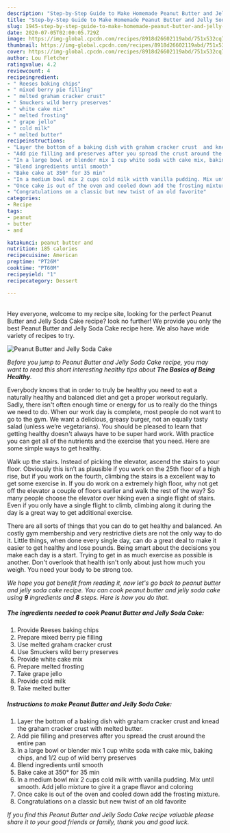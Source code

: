 ```yaml
---
description: "Step-by-Step Guide to Make Homemade Peanut Butter and Jelly Soda Cake"
title: "Step-by-Step Guide to Make Homemade Peanut Butter and Jelly Soda Cake"
slug: 1945-step-by-step-guide-to-make-homemade-peanut-butter-and-jelly-soda-cake
date: 2020-07-05T02:00:05.729Z
image: https://img-global.cpcdn.com/recipes/8918d26602119abd/751x532cq70/peanut-butter-and-jelly-soda-cake-recipe-main-photo.jpg
thumbnail: https://img-global.cpcdn.com/recipes/8918d26602119abd/751x532cq70/peanut-butter-and-jelly-soda-cake-recipe-main-photo.jpg
cover: https://img-global.cpcdn.com/recipes/8918d26602119abd/751x532cq70/peanut-butter-and-jelly-soda-cake-recipe-main-photo.jpg
author: Lou Fletcher
ratingvalue: 4.2
reviewcount: 4
recipeingredient:
- " Reeses baking chips"
- " mixed berry pie filling"
- " melted graham cracker crust"
- " Smuckers wild berry preserves"
- " white cake mix"
- " melted frosting"
- " grape jello"
- " cold milk"
- " melted butter"
recipeinstructions:
- "Layer the bottom of a baking dish with graham cracker crust  and knead the graham cracker crust with melted butter."
- "Add pie filling and preserves after you spread the crust around the entire pan"
- "In a large bowl or blender mix 1 cup white soda with cake mix, baking chips, and 1/2 cup of wild berry preserves"
- "Blend ingredients until smooth"
- "Bake cake at 350° for 35 min"
- "In a medium bowl mix 2 cups cold milk witth vanilla pudding. Mix until smooth. Add jello mixture to give it a grape flavor and coloring"
- "Once cake is out of the oven and cooled down add the frosting mixture."
- "Congratulations on a classic but new twist of an old favorite"
categories:
- Recipe
tags:
- peanut
- butter
- and

katakunci: peanut butter and 
nutrition: 185 calories
recipecuisine: American
preptime: "PT26M"
cooktime: "PT60M"
recipeyield: "1"
recipecategory: Dessert

---
```

<br>
Hey everyone, welcome to my recipe site, looking for the perfect Peanut Butter and Jelly Soda Cake recipe? look no further! We provide you only the best Peanut Butter and Jelly Soda Cake recipe here. We also have wide variety of recipes to try.
<br>


![Peanut Butter and Jelly Soda Cake](https://img-global.cpcdn.com/recipes/8918d26602119abd/751x532cq70/peanut-butter-and-jelly-soda-cake-recipe-main-photo.jpg)

<i>Before you jump to Peanut Butter and Jelly Soda Cake recipe, you may want to read this short interesting healthy tips about <strong>The Basics of Being Healthy</strong>.</i>

Everybody knows that in order to truly be healthy you need to eat a naturally healthy and balanced diet and get a proper workout regularly. Sadly, there isn't often enough time or energy for us to really do the things we need to do. When our work day is complete, most people do not want to go to the gym. We want a delicious, greasy burger, not an equally tasty salad (unless we’re vegetarians). You should be pleased to learn that getting healthy doesn't always have to be super hard work. With practice you can get all of the nutrients and the exercise that you need. Here are some simple ways to get healthy.

Walk up the stairs. Instead of picking the elevator, ascend the stairs to your floor. Obviously this isn’t as plausible if you work on the 25th floor of a high rise, but if you work on the fourth, climbing the stairs is a excellent way to get some exercise in. If you do work on a extremely high floor, why not get off the elevator a couple of floors earlier and walk the rest of the way? So many people choose the elevator over hiking even a single flight of stairs. Even if you only have a single flight to climb, climbing along it during the day is a great way to get additional exercise. 

There are all sorts of things that you can do to get healthy and balanced. An costly gym membership and very restrictive diets are not the only way to do it. Little things, when done every single day, can do a great deal to make it easier to get healthy and lose pounds. Being smart about the decisions you make each day is a start. Trying to get in as much exercise as possible is another. Don't overlook that health isn't only about just how much you weigh. You need your body to be strong too. 


<i>We hope you got benefit from reading it, now let's go back to peanut butter and jelly soda cake recipe. You can cook peanut butter and jelly soda cake using <strong>9</strong> ingredients and <strong>8</strong> steps. Here is how you do that.
</i>

##### The ingredients needed to cook Peanut Butter and Jelly Soda Cake:

1. Provide  Reeses baking chips
1. Prepare  mixed berry pie filling
1. Use  melted graham cracker crust
1. Use  Smuckers wild berry preserves
1. Provide  white cake mix
1. Prepare  melted frosting
1. Take  grape jello
1. Provide  cold milk
1. Take  melted butter


##### Instructions to make Peanut Butter and Jelly Soda Cake:

1. Layer the bottom of a baking dish with graham cracker crust  and knead the graham cracker crust with melted butter.
1. Add pie filling and preserves after you spread the crust around the entire pan
1. In a large bowl or blender mix 1 cup white soda with cake mix, baking chips, and 1/2 cup of wild berry preserves
1. Blend ingredients until smooth
1. Bake cake at 350° for 35 min
1. In a medium bowl mix 2 cups cold milk witth vanilla pudding. Mix until smooth. Add jello mixture to give it a grape flavor and coloring
1. Once cake is out of the oven and cooled down add the frosting mixture.
1. Congratulations on a classic but new twist of an old favorite


<i>If you find this Peanut Butter and Jelly Soda Cake recipe valuable please share it to your good friends or family, thank you and good luck.</i>
